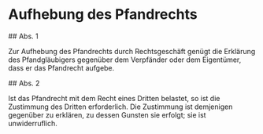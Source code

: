 # Aufhebung des Pfandrechts



\#\# Abs. 1

 Zur Aufhebung des Pfandrechts durch Rechtsgeschäft genügt die Erklärung des Pfandgläubigers gegenüber dem Verpfänder oder dem Eigentümer, dass er das Pfandrecht aufgebe.

\#\# Abs. 2

 Ist das Pfandrecht mit dem Recht eines Dritten belastet, so ist die Zustimmung des Dritten erforderlich. Die Zustimmung ist demjenigen gegenüber zu erklären, zu dessen Gunsten sie erfolgt; sie ist unwiderruflich. 

